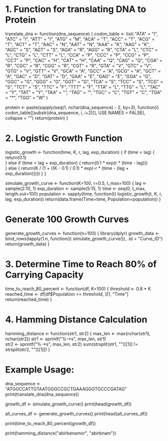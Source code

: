  # 1. Function for translating DNA to Protein
translate_dna <- function(dna_sequence) {
  codon_table <- list(
    "ATA" = "I", "ATC" = "I", "ATT" = "I", "ATG" = "M",
    "ACA" = "T", "ACC" = "T", "ACG" = "T", "ACT" = "T",
    "AAC" = "N", "AAT" = "N", "AAA" = "K", "AAG" = "K",
    "AGC" = "S", "AGT" = "S", "AGA" = "R", "AGG" = "R",
    "CTA" = "L", "CTC" = "L", "CTG" = "L", "CTT" = "L",
    "CCA" = "P", "CCC" = "P", "CCG" = "P", "CCT" = "P",
    "CAC" = "H", "CAT" = "H", "CAA" = "Q", "CAG" = "Q",
    "CGA" = "R", "CGC" = "R", "CGG" = "R", "CGT" = "R",
    "GTA" = "V", "GTC" = "V", "GTG" = "V", "GTT" = "V",
    "GCA" = "A", "GCC" = "A", "GCG" = "A", "GCT" = "A",
    "GAC" = "D", "GAT" = "D", "GAA" = "E", "GAG" = "E",
    "GGA" = "G", "GGC" = "G", "GGG" = "G", "GGT" = "G",
    "TCA" = "S", "TCC" = "S", "TCG" = "S", "TCT" = "S",
    "TTC" = "F", "TTT" = "F", "TTA" = "L", "TTG" = "L",
    "TAC" = "Y", "TAT" = "Y", "TAA" = "*", "TAG" = "*",
    "TGC" = "C", "TGT" = "C", "TGA" = "*", "TGG" = "W"
  )
  
  protein <- paste(sapply(seq(1, nchar(dna_sequence) - 2, by=3),
                          function(i) codon_table[[substr(dna_sequence, i, i+2)]],
                          USE.NAMES = FALSE), collapse = "")
  return(protein)
}

# 2. Logistic Growth Function
logistic_growth <- function(time, K, r, lag, exp_duration) {
  if (time < lag) {
    return(0.1)  
  } else if (time < lag + exp_duration) {
    return(0.1 * exp(r * (time - lag)))  
  } else {
    return(K / (1 + ((K - 0.1) / 0.1) * exp(-r * (time - (lag + exp_duration)))))
  }
}

simulate_growth_curve <- function(K=100, r=0.5, t_max=100) {
  lag <- sample(2:10, 1)
  exp_duration <- sample(5:15, 1)
  time <- seq(0, t_max, length.out=100)
  population <- sapply(time, function(t) logistic_growth(t, K, r, lag, exp_duration))
  return(data.frame(Time=time, Population=population))
}

# Generate 100 Growth Curves
generate_growth_curves <- function(n=100) {
  library(dplyr)
  growth_data <- bind_rows(lapply(1:n, function(i) simulate_growth_curve()), .id = "Curve_ID")
  return(growth_data)
}

# 3. Determine Time to Reach 80% of Carrying Capacity
time_to_reach_80_percent <- function(df, K=100) {
  threshold <- 0.8 * K
  reached_time <- df[df$Population >= threshold, ][1, "Time"]
  return(reached_time)
}

# 4. Hamming Distance Calculation
hamming_distance <- function(str1, str2) {
  max_len <- max(nchar(str1), nchar(str2))
  str1 <- sprintf("%-*s", max_len, str1)  
  str2 <- sprintf("%-*s", max_len, str2)
  sum(strsplit(str1, "")[[1]] != strsplit(str2, "")[[1]])
}

# Example Usage:
dna_sequence <- "ATGGCCATTGTAATGGGCCGCTGAAAGGGTGCCCGATAG"
print(translate_dna(dna_sequence))

growth_df <- simulate_growth_curve()
print(head(growth_df))

 all_curves_df <- generate_growth_curves()
print(head(all_curves_df))

print(time_to_reach_80_percent(growth_df))


print(hamming_distance("abirbenamor", "abirbnam"))

